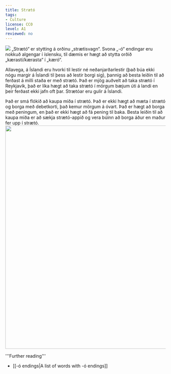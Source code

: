 ```yaml
---
title: Strætó
tags:
- Culture
license: CC0
level: A1
reviewed: no
---
```


<Book audio="Strætó.mp3">
<Image src="Strætó.JPG" position="right"/>
„Strætó“ er stytting á orðinu „strætisvagn“. Svona „-ó“ endingar eru nokkuð algengar í íslensku, til dæmis er hægt að stytta orðið „kærasti/kærasta“ í „kæró“.

Allavega, á Íslandi eru hvorki til lestir né neðanjarðarlestir (það búa ekki nógu margir á Íslandi til þess að lestir borgi sig), þannig að besta leiðin til að ferðast á milli staða er með strætó. Það er mjög auðvelt að taka strætó í Reykjavík, það er líka hægt að taka strætó í mörgum bæjum úti á landi en þeir ferðast ekki jafn oft þar. Strætóar eru gulir á Íslandi.

Það er smá flókið að kaupa miða í strætó. Það er ekki hægt að mæta í strætó og borga með debetkorti, það kemur mörgum á óvart. Það er hægt að borga með peningum, en það er ekki hægt að fá pening til baka. Besta leiðin til að kaupa miða er að sækja strætó-appið og vera búinn að borga áður en maður fer upp í strætó.
</Book>
<Image src="Beðið eftir strætó.jpg" width="700"/>

'''Further reading'''
* [[-ó endings|A list of words with -ó endings]]
